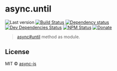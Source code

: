 # async.until

![Last version](https://img.shields.io/github/tag/async-js/until.svg?style=flat-square)
[![Build Status](http://img.shields.io/travis/async-js/until/master.svg?style=flat-square)](https://travis-ci.org/async-js/until)
[![Dependency status](http://img.shields.io/david/async-js/until.svg?style=flat-square)](https://david-dm.org/async-js/until)
[![Dev Dependencies Status](http://img.shields.io/david/dev/async-js/until.svg?style=flat-square)](https://david-dm.org/async-js/until#info=devDependencies)
[![NPM Status](http://img.shields.io/npm/dm/until.svg?style=flat-square)](https://www.npmjs.org/package/until)
[![Donate](https://img.shields.io/badge/donate-paypal-blue.svg?style=flat-square)](https://paypal.me/kikobeats)

> [async#until](https://github.com/async-js/async#until) method as module.

## License

MIT © [async-js](https://github.com/async-js)
